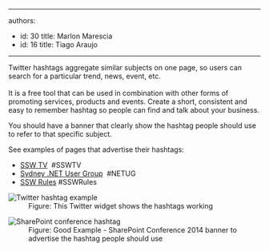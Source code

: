 

---
authors:
  - id: 30
    title: Marlon Marescia
  - id: 16
    title: Tiago Araujo
---




<span class='intro'> Twitter hashtags aggregate similar subjects on one page, so users can search for a particular trend, news, event, etc. <br><br>It is a free tool that can be used in combination with other forms of promoting services, products and events. Create a short, consistent and easy to remember hashtag so people can find and&#160;talk about your business.​<br> </span>

<p>​You should have a banner that clearly show the hashtag people should use to refer to that specific subject. </p><p>See examples of pages that advertise their hashtags&#58;</p><ul><li>
      <a href="http&#58;//tv.ssw.com/" target="_blank">SSW TV</a> <img title="You are now leaving SSW" src="/_LAYOUTS/15/Images/SSW/external.gif" alt="" />&#160;#SSWTV</li><li>
      <a href="http&#58;//www.ssw.com.au/ssw/NETUG/Sydney.aspx" target="_blank">Sydney .NET User Group</a> <img title="This opens in a New Window" src="/_LAYOUTS/15/Images/SSW/IconNewWindow.png" alt="" />&#160;#NETUG</li><li>
      <a href="/">SSW Rules</a>&#160;#SSWRules</li></ul><dl class="image"><dt>
      <img alt="Twitter hashtag example" src="/Communication/RulesToBetterSocialNetworking/PublishingImages/hashtag-twitter.jpg" />
   </dt><dd>Figure&#58; This Twitter widget shows​ the hashtags working</dd></dl><dl class="goodImage"><dt>​​<img alt="SharePoint conference hashtag" src="/Communication/RulesToBetterSocialNetworking/PublishingImages/sharepoint-conference-hashtag.jpg" /></dt><dd>Figure&#58; Good Example - SharePoint Conference 2014 banner to advertise the hashtag people should use</dd></dl>


